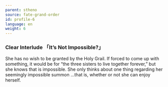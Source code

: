 ```yaml
---
parent: stheno
source: fate-grand-order
id: profile-6
language: en
weight: 6
---
```


### Clear Interlude 「It’s Not Impossible?」

She has no wish to be granted by the Holy Grail.
If forced to come up with something, it would be for “the three sisters to live together forever,” but she knows that is impossible.
She only thinks about one thing regarding her seemingly impossible summon
…that is, whether or not she can enjoy herself.

